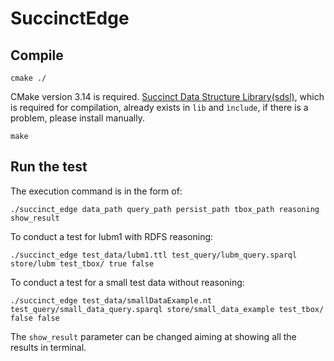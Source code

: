 # SuccinctEdge

## Compile

    cmake ./

CMake version 3.14 is required. [Succinct Data Structure Library(sdsl)](https://github.com/simongog/sdsl-lite), which is required for compilation, already exists in `lib` and `ìnclude`, if there is a problem, please install manually. <br>

    make

## Run the test

The execution command is in the form of:

    ./succinct_edge data_path query_path persist_path tbox_path reasoning show_result


To conduct a test for lubm1 with RDFS reasoning:
        
    ./succinct_edge test_data/lubm1.ttl test_query/lubm_query.sparql store/lubm test_tbox/ true false

To conduct a test for a small test data without reasoning:
        
    ./succinct_edge test_data/smallDataExample.nt test_query/small_data_query.sparql store/small_data_example test_tbox/ false false
        
The `show_result` parameter can be changed aiming at showing all the results in terminal.
